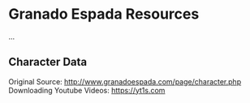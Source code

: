 # Granado Espada Resources

...

## Character Data

Original Source: http://www.granadoespada.com/page/character.php
Downloading Youtube Videos: https://yt1s.com